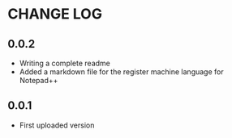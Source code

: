 
# CHANGE LOG

## 0.0.2

* Writing a complete readme
* Added a markdown file for the register machine language for Notepad++

## 0.0.1

* First uploaded version
